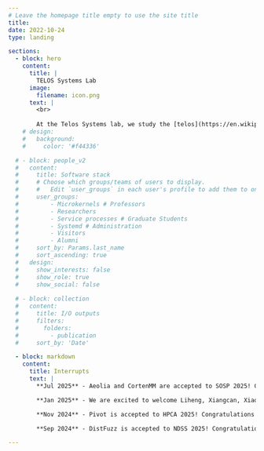 ```yaml
---
# Leave the homepage title empty to use the site title
title:
date: 2022-10-24
type: landing

sections:
  - block: hero
    content:
      title: |
        TELOS Systems Lab
      image:
        filename: icon.png
      text: |
        <br>
        
        At the Telos Systems lab, we study the [telos](https://en.wikipedia.org/wiki/Telos) of computer systems. Our goal is to produce **T**op-notch, **E**verlasting, and **L**uminous research in **O**perating **S**ystems.
    # design:
    #   background:
    #     color: '#f44336'

  # - block: people_v2
  #   content:
  #     title: Software stack
  #     # Choose which groups/teams of users to display.
  #     #   Edit `user_groups` in each user's profile to add them to one or more of these groups.
  #     user_groups:
  #         - Microkernels # Professors
  #         - Researchers
  #         - Service processes # Graduate Students
  #         - Systemd # Administration
  #         - Visitors
  #         - Alumni
  #     sort_by: Params.last_name
  #     sort_ascending: true
  #   design:
  #     show_interests: false
  #     show_role: true
  #     show_social: false
  
  # - block: collection
  #   content:
  #     title: I/O outputs
  #     filters:
  #       folders:
  #         - publication
  #     sort_by: 'Date'

  - block: markdown
    content:
      title: Interrupts
      text: |
        **Jul 2025** - Aeolia and CortenMM are accepted to SOSP 2025! Congratulations to Chuandong, Junyang and all!

        **Jan 2025** - We are excited to welcome Liheng, Xiangcan, Xiaohe, Yonghao and Zhongwang to the TELOS Systems Lab as new PhD students!

        **Nov 2024** - Pivot is accepted to HPCA 2025! Congratulations to Liren and all!

        **Sep 2024** - DistFuzz is accepted to NDSS 2025! Congratulations to Yonghao and all!

---
```


